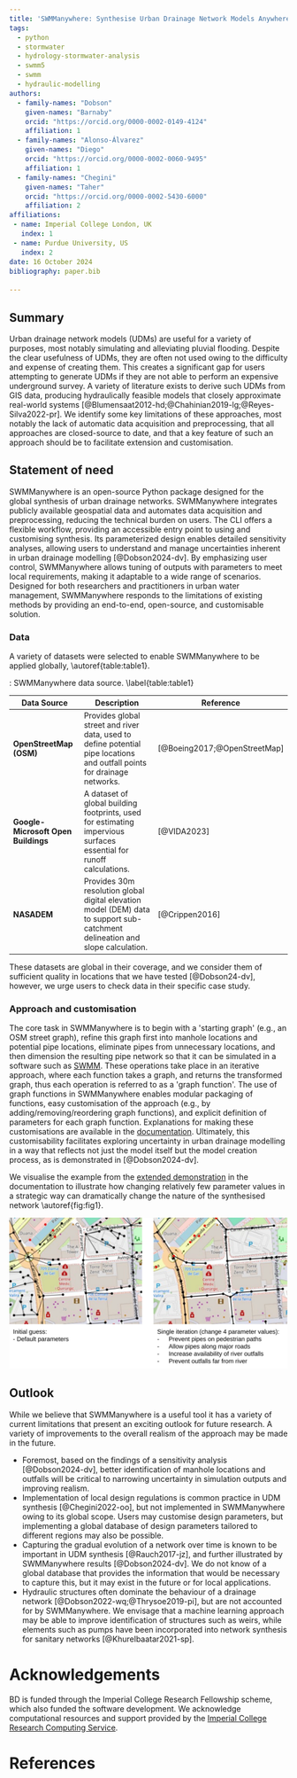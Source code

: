 ```yaml
---
title: 'SWMManywhere: Synthesise Urban Drainage Network Models Anywhere in the World'
tags:
  - python
  - stormwater
  - hydrology-stormwater-analysis
  - swmm5
  - swmm
  - hydraulic-modelling
authors:
  - family-names: "Dobson"
    given-names: "Barnaby"
    orcid: "https://orcid.org/0000-0002-0149-4124"
    affiliation: 1
  - family-names: "Alonso-Álvarez"
    given-names: "Diego"
    orcid: "https://orcid.org/0000-0002-0060-9495"
    affiliation: 1
  - family-names: "Chegini"
    given-names: "Taher"
    orcid: "https://orcid.org/0000-0002-5430-6000"
    affiliation: 2
affiliations:
 - name: Imperial College London, UK
   index: 1
 - name: Purdue University, US
   index: 2
date: 16 October 2024
bibliography: paper.bib

---
```


## Summary

Urban drainage network models (UDMs) are useful for a variety of purposes, most notably simulating and alleviating pluvial flooding. Despite the clear usefulness of UDMs, they are often not used owing to the difficulty and expense of creating them. This creates a significant gap for users attempting to generate UDMs if they are not able to perform an expensive underground survey. A variety of literature exists to derive such UDMs from GIS data, producing hydraulically feasible models that closely approximate real-world systems [@Blumensaat2012-hd;@Chahinian2019-lg;@Reyes-Silva2022-pr]. We identify some key limitations of these approaches, most notably the lack of automatic data acquisition and preprocessing, that all approaches are closed-source to date, and that a key feature of such an approach should be to facilitate extension and customisation.

## Statement of need

SWMManywhere is an open-source Python package designed for the global synthesis of urban drainage networks. SWMManywhere integrates publicly available geospatial data and automates data acquisition and preprocessing, reducing the technical burden on users. The CLI offers a flexible workflow, providing an accessible entry point to using and customising synthesis. Its parameterized design enables detailed sensitivity analyses, allowing users to understand and manage uncertainties inherent in urban drainage modelling [@Dobson2024-dv]. By emphasizing user control, SWMManywhere allows tuning of outputs with parameters to meet local requirements, making it adaptable to a wide range of scenarios. Designed for both researchers and practitioners in urban water management, SWMManywhere responds to the limitations of existing methods by providing an end-to-end, open-source, and customisable solution.

### Data

A variety of datasets were selected to enable SWMManywhere to be applied globally, \autoref{table:table1}.

: SWMManywhere data source. \label{table:table1}

| Data Source | Description | Reference |
|-------------|-------------| --------- |
| **OpenStreetMap (OSM)** | Provides global street and river data, used to define potential pipe locations and outfall points for drainage networks. | [@Boeing2017;@OpenStreetMap] |
| **Google-Microsoft Open Buildings** | A dataset of global building footprints, used for estimating impervious surfaces essential for runoff calculations. | [@VIDA2023] |
| **NASADEM** | Provides 30m resolution global digital elevation model (DEM) data to support sub-catchment delineation and slope calculation. | [@Crippen2016] |

These datasets are global in their coverage, and we consider them of sufficient quality in locations that we have tested [@Dobson24-dv], however, we urge users to check data in their specific case study.

### Approach and customisation

The core task in SWMManywhere is to begin with a 'starting graph' (e.g., an OSM street graph), refine this graph first into manhole locations and potential pipe locations, eliminate pipes from unnecessary locations, and then dimension the resulting pipe network so that it can be simulated in a software such as [SWMM](https://www.epa.gov/sites/default/files/2019-02/documents/epaswmm5_1_manual_master_8-2-15.pdf). These operations take place in an iterative approach, where each function takes a graph, and returns the transformed graph, thus each operation is referred to as a 'graph function'. The use of graph functions in SWMManywhere enables modular packaging of functions, easy customisation of the approach (e.g., by adding/removing/reordering graph functions), and explicit definition of parameters for each graph function. Explanations for making these customisations are available in the [documentation](https://imperialcollegelondon.github.io/SWMManywhere/). Ultimately, this customisability facilitates exploring uncertainty in urban drainage modelling in a way that reflects not just the model itself but the model creation process, as is demonstrated in [@Dobson2024-dv].

We visualise the example from the [extended demonstration](https://imperialcollegelondon.github.io/SWMManywhere/notebooks/extended_demo/) in the documentation to illustrate how changing relatively few parameter values in a strategic way can dramatically change the nature of the synthesised network \autoref{fig:fig1}.

![Figure 1: Example of output customisation with SWMManywhere. Black nodes are manholes, black lines are pipes, red nodes are outfalls.\label{fig:fig1}](extended_demo.svg)

## Outlook

While we believe that SWMManywhere is a useful tool it has a variety of current limitations that present an exciting outlook for future research. A variety of improvements to the overall realism of the approach may be made in the future.

- Foremost, based on the findings of a sensitivity analysis [@Dobson2024-dv], better identification of manhole locations and outfalls will be critical to narrowing uncertainty in simulation outputs and improving realism.
- Implementation of local design regulations is common practice in UDM synthesis [@Chegini2022-oo], but not implemented in SWMManywhere owing to its global scope. Users may customise design parameters, but implementing a global database of design parameters tailored to different regions may also be possible.
- Capturing the gradual evolution of a network over time is known to be important in UDM synthesis [@Rauch2017-jz], and further illustrated by SWMManywhere results [@Dobson2024-dv]. We do not know of a global database that provides the information that would be necessary to capture this, but it may exist in the future or for local applications.
- Hydraulic structures often dominate the behaviour of a drainage network [@Dobson2022-wq;@Thrysoe2019-pi], but are not accounted for by SWMManywhere. We envisage that a machine learning approach may be able to improve identification of structures such as weirs, while elements such as pumps have been incorporated into network synthesis for sanitary networks [@Khurelbaatar2021-sp].

# Acknowledgements

BD is funded through the Imperial College Research Fellowship scheme, which also funded the software development. We acknowledge computational resources and support provided by the [Imperial College Research Computing Service](http://doi.org/10.14469/hpc/2232).

# References
